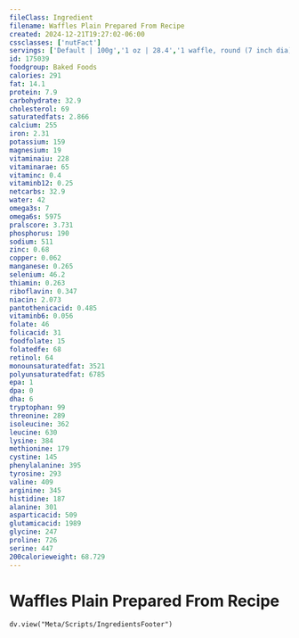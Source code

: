 ```yaml
---
fileClass: Ingredient
filename: Waffles Plain Prepared From Recipe
created: 2024-12-21T19:27:02-06:00
cssclasses: ['nutFact']
servings: ['Default | 100g','1 oz | 28.4','1 waffle, round (7 inch dia) | 75']
id: 175039
foodgroup: Baked Foods
calories: 291
fat: 14.1
protein: 7.9
carbohydrate: 32.9
cholesterol: 69
saturatedfats: 2.866
calcium: 255
iron: 2.31
potassium: 159
magnesium: 19
vitaminaiu: 228
vitaminarae: 65
vitaminc: 0.4
vitaminb12: 0.25
netcarbs: 32.9
water: 42
omega3s: 7
omega6s: 5975
pralscore: 3.731
phosphorus: 190
sodium: 511
zinc: 0.68
copper: 0.062
manganese: 0.265
selenium: 46.2
thiamin: 0.263
riboflavin: 0.347
niacin: 2.073
pantothenicacid: 0.485
vitaminb6: 0.056
folate: 46
folicacid: 31
foodfolate: 15
folatedfe: 68
retinol: 64
monounsaturatedfat: 3521
polyunsaturatedfat: 6785
epa: 1
dpa: 0
dha: 6
tryptophan: 99
threonine: 289
isoleucine: 362
leucine: 630
lysine: 384
methionine: 179
cystine: 145
phenylalanine: 395
tyrosine: 293
valine: 409
arginine: 345
histidine: 187
alanine: 301
asparticacid: 509
glutamicacid: 1989
glycine: 247
proline: 726
serine: 447
200calorieweight: 68.729
---
```


# Waffles Plain Prepared From Recipe

```dataviewjs
dv.view("Meta/Scripts/IngredientsFooter")
```